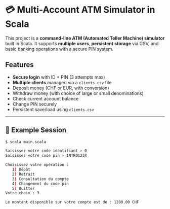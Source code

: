 # 💳 Multi-Account ATM Simulator in Scala

This project is a **command-line ATM (Automated Teller Machine) simulator** built in Scala. It supports **multiple users**, **persistent storage** via CSV, and basic banking operations with a secure PIN system.

## Features

- **Secure login** with ID + PIN (3 attempts max)
- **Multiple clients** managed via a `clients.csv` file
- Deposit money (CHF or EUR, with conversion)
- Withdraw money (with choice of large or small denominations)
- Check current account balance
- Change PIN securely
- Persistent save/load using `clients.csv`

---

## 🧪 Example Session

```bash
$ scala main.scala

Saisissez votre code identifiant > 0
Saisissez votre code pin > INTRO1234

Choisissez votre opération : 
   1) Dépôt 
   2) Retrait 
   3) Consultation du compte 
   4) Changement du code pin 
   5) Quitter
Votre choix : 3

Le montant disponible sur votre compte est de : 1200.00 CHF
